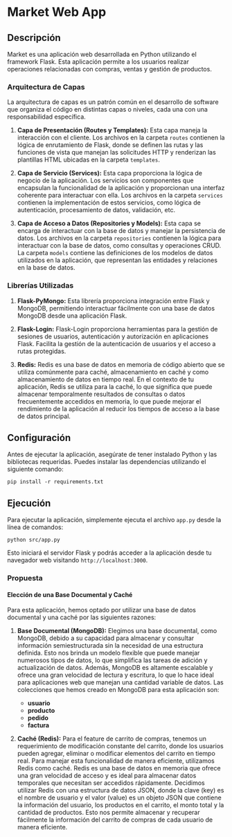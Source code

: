 # Market Web App

## Descripción
Market es una aplicación web desarrollada en Python utilizando el framework Flask. Esta aplicación permite a los usuarios realizar operaciones relacionadas con compras, ventas y gestión de productos.


### Arquitectura de Capas

La arquitectura de capas es un patrón común en el desarrollo de software que organiza el código en distintas capas o niveles, cada una con una responsabilidad específica.

1. **Capa de Presentación (Routes y Templates):** Esta capa maneja la interacción con el cliente. Los archivos en la carpeta `routes` contienen la lógica de enrutamiento de Flask, donde se definen las rutas y las funciones de vista que manejan las solicitudes HTTP y renderizan las plantillas HTML ubicadas en la carpeta `templates`.

2. **Capa de Servicio (Services):** Esta capa proporciona la lógica de negocio de la aplicación. Los servicios son componentes que encapsulan la funcionalidad de la aplicación y proporcionan una interfaz coherente para interactuar con ella. Los archivos en la carpeta `services` contienen la implementación de estos servicios, como lógica de autenticación, procesamiento de datos, validación, etc.

3. **Capa de Acceso a Datos (Repositories y Models):** Esta capa se encarga de interactuar con la base de datos y manejar la persistencia de datos. Los archivos en la carpeta `repositories` contienen la lógica para interactuar con la base de datos, como consultas y operaciones CRUD. La carpeta `models` contiene las definiciones de los modelos de datos utilizados en la aplicación, que representan las entidades y relaciones en la base de datos.


### Librerías Utilizadas

1. **Flask-PyMongo:** Esta librería proporciona integración entre Flask y MongoDB, permitiendo interactuar fácilmente con una base de datos MongoDB desde una aplicación Flask.

2. **Flask-Login:** Flask-Login proporciona herramientas para la gestión de sesiones de usuarios, autenticación y autorización en aplicaciones Flask. Facilita la gestión de la autenticación de usuarios y el acceso a rutas protegidas.

3. **Redis:** Redis es una base de datos en memoria de código abierto que se utiliza comúnmente para caché, almacenamiento en caché y como almacenamiento de datos en tiempo real. En el contexto de tu aplicación, Redis se utiliza para la caché, lo que significa que puede almacenar temporalmente resultados de consultas o datos frecuentemente accedidos en memoria, lo que puede mejorar el rendimiento de la aplicación al reducir los tiempos de acceso a la base de datos principal.

## Configuración

Antes de ejecutar la aplicación, asegúrate de tener instalado Python y las bibliotecas requeridas. Puedes instalar las dependencias utilizando el siguiente comando:

```
pip install -r requirements.txt
```


## Ejecución

Para ejecutar la aplicación, simplemente ejecuta el archivo `app.py` desde la línea de comandos:

```
python src/app.py
```


Esto iniciará el servidor Flask y podrás acceder a la aplicación desde tu navegador web visitando `http://localhost:3000`.



### Propuesta

#### Elección de una Base Documental y Caché

Para esta aplicación, hemos optado por utilizar una base de datos documental y una caché por las siguientes razones:

1. **Base Documental (MongoDB):** Elegimos una base documental, como MongoDB, debido a su capacidad para almacenar y consultar información semiestructurada sin la necesidad de una estructura definida. Esto nos brinda un modelo flexible que puede manejar numerosos tipos de datos, lo que simplifica las tareas de adición y actualización de datos. Además, MongoDB es altamente escalable y ofrece una gran velocidad de lectura y escritura, lo que lo hace ideal para aplicaciones web que manejan una cantidad variable de datos. Las colecciones que hemos creado en MongoDB para esta aplicación son:
   - **usuario**
   - **producto**
   - **pedido**
   - **factura**

2. **Caché (Redis):** Para el feature de carrito de compras, tenemos un requerimiento de modificación constante del carrito, donde los usuarios pueden agregar, eliminar o modificar elementos del carrito en tiempo real. Para manejar esta funcionalidad de manera eficiente, utilizamos Redis como caché. Redis es una base de datos en memoria que ofrece una gran velocidad de acceso y es ideal para almacenar datos temporales que necesitan ser accedidos rápidamente. Decidimos utilizar Redis con una estructura de datos JSON, donde la clave (key) es el nombre de usuario y el valor (value) es un objeto JSON que contiene la información del usuario, los productos en el carrito, el monto total y la cantidad de productos. Esto nos permite almacenar y recuperar fácilmente la información del carrito de compras de cada usuario de manera eficiente.

